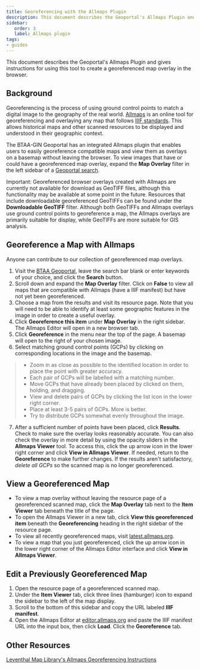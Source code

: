 ```yaml
---
title: Georeferencing with the Allmaps Plugin
description: This document describes the Geoportal's Allmaps Plugin and gives instructions for using this tool to create a georeferenced map overlay in the browser.
sidebar:
   order: 3
   label: Allmaps plugin
tags:
- guides
---
```


This document describes the Geoportal's Allmaps Plugin and gives instructions for using this tool to create a georeferenced map overlay in the browser.

## Background

Georeferencing is the process of using ground control points to match a digital image to the geography of the real world. [Allmaps](https://allmaps.org/) is an online tool for georeferencing and overlaying any map that follows [IIIF standards](https://iiif.io/). This allows historical maps and other scanned resources to be displayed and understood in their geographic context. 

The BTAA-GIN Geoportal has an integrated Allmaps plugin that enables users to easily georeference compatible maps and view them as overlays on a basemap without leaving the browser. To view images that have or could have a georeferenced map overlay, expand the **Map Overlay** filter in the left sidebar of a [Geoportal search](https://geo.btaa.org/?search_field=all_fields&q=).

Important: Georeferenced browser overlays created with Allmaps are currently not available for download as GeoTIFF files, although this functionality may be available at some point in the future. Resources that include downloadable georeferenced GeoTIFFs can be found under the **Downloadable GeoTIFF** filter. Although both GeoTIFFs and Allmaps overlays use ground control points to georeference a map, the Allmaps overlays are primarily suitable for display, while GeoTIFFs are more suitable for GIS analysis.

## Georeference a Map with Allmaps

Anyone can contribute to our collection of georeferenced map overlays.

1. Visit the [BTAA Geoportal](https://geo.btaa.org/), leave the search bar blank or enter keywords of your choice, and click the **Search** button.
2. Scroll down and expand the **Map Overlay** filter. Click on **False** to view all maps that are compatible with Allmaps (have a IIIF manifest) but have not yet been georeferenced. 
3. Choose a map from the results and visit its resource page. Note that you will need to be able to identify at least some geographic features in the image in order to create a useful overlay. 
4. Click **Georeference this item** under **Map Overlay** in the right sidebar. The Allmaps Editor will open in a new browser tab.
5. Click **Georeference** in the menu near the top of the page. A basemap will open to the right of your chosen image. 
6. Select matching ground control points (GCPs) by clicking on corresponding locations in the image and the basemap. 
> - Zoom in as close as possible to the identified location in order to place the point with greater accuracy. 
> - Each pair of GCPs will be labelled with a matching number.
> - Move GCPs that have already been placed by clicked on them, holding, and dragging.
> - View and delete pairs of GCPs by clicking the list icon in the lower right corner.  
> - Place at least 3-5 pairs of GCPs. More is better. 
> - Try to distribute GCPs somewhat evenly throughout the image.
7. After a sufficient number of points have been placed, click **Results**. Check to make sure the overlay looks reasonably accurate. You can also check the overlay in more detail by using the opacity sliders in the **Allmaps Viewer** tool. To access this, click the up arrow icon in the lower right corner and click **View in Allmaps Viewer**. If needed, return to the **Georeference** to make further changes. If the results aren't satisfactory, *delete all GCPs* so the scanned map is no longer georeferenced.

## View a Georeferenced Map

- To view a map overlay without leaving the resource page of a georeferenced scanned map, click the **Map Overlay** tab next to the **Item Viewer** tab beneath the title of the page. 
- To open the Allmaps Viewer in a new tab, click **View this georeferenced item** beneath the **Georeferencing** heading in the right sidebar of the resource page. 
- To view all recently georeferenced maps, visit [latest.allmaps.org](https://latest.allmaps.org/).
- To view a map that you just georeferenced, click the up arrow icon in the lower right corner of the Allmaps Editor interface and click **View in Allmaps Viewer**. 

## Edit a Previously Georeferenced Map

1. Open the resource page of a georeferenced scanned map. 
2. Under the **Item Viewer** tab, click three lines (hamburger) icon to expand the sidebar to the left of the map display. 
3. Scroll to the bottom of this sidebar and copy the URL labeled **IIIF manifest**.
4. Open the Allmaps Editor at [editor.allmaps.org](https://editor.allmaps.org/#/) and paste the IIIF manifest URL into the input box, then click **Load**. Click the **Georeference** tab.

## Other Resources

[Leventhal Map Library's Allmaps Georeferencing Instructions]((https://www.leventhalmap.org/projects/digital-projects/georeferencing/))

